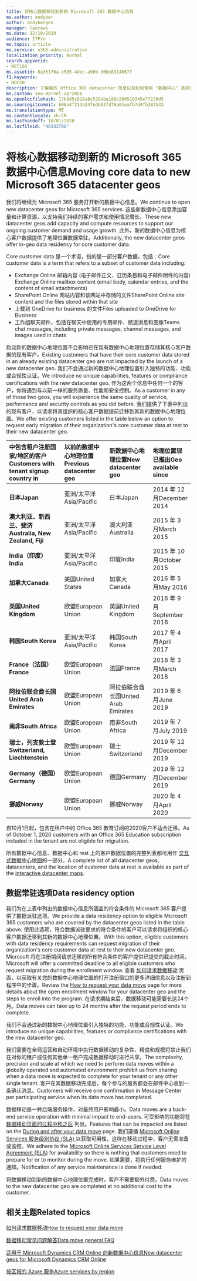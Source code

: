 ```yaml
---
title: 将核心数据移动到新的 Microsoft 365 数据中心信息
ms.author: andyber
author: andybergen
manager: laurawi
ms.date: 12/10/2019
audience: ITPro
ms.topic: article
ms.service: o365-administration
localization_priority: Normal
search.appverid:
- MET150
ms.assetid: 0a35176a-e585-4dec-a90b-36be8314667f
f1.keywords:
- NOCSH
description: 了解新的 Office 365 datacenter 信息以及如何使用 "数据中心" 选项请求将核心数据移动到新的地理位置。
ms.custom: seo-marvel-apr2020
ms.openlocfilehash: 17b8d5c828a8c528aba180c260510345e77226d5
ms.sourcegitcommit: b06a4f21da247edb03fdf6a01eafb7d4fb387b33
ms.translationtype: MT
ms.contentlocale: zh-CN
ms.lasthandoff: 10/01/2020
ms.locfileid: "48333708"
---
```

# <a name="moving-core-data-to-new-microsoft-365-datacenter-geos"></a><span data-ttu-id="ce039-103">将核心数据移动到新的 Microsoft 365 数据中心信息</span><span class="sxs-lookup"><span data-stu-id="ce039-103">Moving core data to new Microsoft 365 datacenter geos</span></span>

<span data-ttu-id="ce039-104">我们将继续为 Microsoft 365 服务打开新的数据中心信息。</span><span class="sxs-lookup"><span data-stu-id="ce039-104">We continue to open new datacenter geos for Microsoft 365 services.</span></span> <span data-ttu-id="ce039-105">这些新数据中心信息添加容量和计算资源，以支持我们持续的客户需求和使用情况增长。</span><span class="sxs-lookup"><span data-stu-id="ce039-105">These new datacenter geos add capacity and compute resources to support our ongoing customer demand and usage growth.</span></span> <span data-ttu-id="ce039-106">此外，新的数据中心信息为核心客户数据提供了地理位置数据常驻。</span><span class="sxs-lookup"><span data-stu-id="ce039-106">Additionally, the new datacenter geos offer in-geo data residency for core customer data.</span></span> 

<span data-ttu-id="ce039-107">Core customer data 是一个术语，指的是一部分客户数据，包括：</span><span class="sxs-lookup"><span data-stu-id="ce039-107">Core customer data is a term that refers to a subset of customer data including:</span></span> 
- <span data-ttu-id="ce039-108">Exchange Online 邮箱内容 (电子邮件正文、日历条目和电子邮件附件的内容) </span><span class="sxs-lookup"><span data-stu-id="ce039-108">Exchange Online mailbox content (email body, calendar entries, and the content of email attachments)</span></span>
- <span data-ttu-id="ce039-109">SharePoint Online 网站内容和该网站中存储的文件</span><span class="sxs-lookup"><span data-stu-id="ce039-109">SharePoint Online site content and the files stored within that site</span></span>
- <span data-ttu-id="ce039-110">上载到 OneDrive for business 的文件</span><span class="sxs-lookup"><span data-stu-id="ce039-110">Files uploaded to OneDrive for Business</span></span>
- <span data-ttu-id="ce039-111">工作组聊天邮件，包括在聊天中使用的专用邮件、频道消息和图像</span><span class="sxs-lookup"><span data-stu-id="ce039-111">Teams chat messages, including private messages, channel messages, and images used in chats</span></span>
  
<span data-ttu-id="ce039-112">启动新的数据中心地理位置不会影响已在现有数据中心地理位置存储其核心客户数据的现有客户。</span><span class="sxs-lookup"><span data-stu-id="ce039-112">Existing customers that have their core customer data stored in an already existing datacenter geo are not impacted by the launch of a new datacenter geo.</span></span> <span data-ttu-id="ce039-113">我们不会通过新的数据中心地理位置引入独特的功能、功能或合规性认证。</span><span class="sxs-lookup"><span data-stu-id="ce039-113">We introduce no unique capabilities, features or compliance certifications with the new datacenter geo.</span></span> <span data-ttu-id="ce039-114">作为这两个信息中任何一个的客户，你将遇到与以前一样的服务质量、性能和安全控制。</span><span class="sxs-lookup"><span data-stu-id="ce039-114">As a customer in any of those two geos, you will experience the same quality of service, performance and security controls as you did before.</span></span> <span data-ttu-id="ce039-115">我们提供了下表中列出的现有客户，以请求将其组织的核心客户数据提前迁移到其新的数据中心地理位置。</span><span class="sxs-lookup"><span data-stu-id="ce039-115">We offer existing customers listed in the table below an option to request early migration of their organization's core customer data at rest to their new datacenter geo.</span></span>
  
|<span data-ttu-id="ce039-116">**中包含租户注册国家/地区的客户**</span><span class="sxs-lookup"><span data-stu-id="ce039-116">**Customers with tenant signup country in**</span></span>|<span data-ttu-id="ce039-117">**以前的数据中心地理位置**</span><span class="sxs-lookup"><span data-stu-id="ce039-117">**Previous datacenter geo**</span></span>|<span data-ttu-id="ce039-118">**新数据中心地理位置**</span><span class="sxs-lookup"><span data-stu-id="ce039-118">**New datacenter geo**</span></span>|<span data-ttu-id="ce039-119">**地理位置现已推出**</span><span class="sxs-lookup"><span data-stu-id="ce039-119">**Geo available since**</span></span>|
|:-----|:-----|:-----|:-----|
|<span data-ttu-id="ce039-120">**日本**</span><span class="sxs-lookup"><span data-stu-id="ce039-120">**Japan**</span></span>| <span data-ttu-id="ce039-121">亚洲/太平洋</span><span class="sxs-lookup"><span data-stu-id="ce039-121">Asia/Pacific</span></span> | <span data-ttu-id="ce039-122">日本</span><span class="sxs-lookup"><span data-stu-id="ce039-122">Japan</span></span> | <span data-ttu-id="ce039-123">2014 年 12 月</span><span class="sxs-lookup"><span data-stu-id="ce039-123">December 2014</span></span> |
|<span data-ttu-id="ce039-124">**澳大利亚、新西兰、斐济**</span><span class="sxs-lookup"><span data-stu-id="ce039-124">**Australia, New Zealand, Fiji**</span></span>| <span data-ttu-id="ce039-125">亚洲/太平洋</span><span class="sxs-lookup"><span data-stu-id="ce039-125">Asia/Pacific</span></span> | <span data-ttu-id="ce039-126">澳大利亚</span><span class="sxs-lookup"><span data-stu-id="ce039-126">Australia</span></span> | <span data-ttu-id="ce039-127">2015 年 3 月</span><span class="sxs-lookup"><span data-stu-id="ce039-127">March 2015</span></span> |
|<span data-ttu-id="ce039-128">**India（印度）**</span><span class="sxs-lookup"><span data-stu-id="ce039-128">**India**</span></span>| <span data-ttu-id="ce039-129">亚洲/太平洋</span><span class="sxs-lookup"><span data-stu-id="ce039-129">Asia/Pacific</span></span> | <span data-ttu-id="ce039-130">印度</span><span class="sxs-lookup"><span data-stu-id="ce039-130">India</span></span> | <span data-ttu-id="ce039-131">2015 年 10 月</span><span class="sxs-lookup"><span data-stu-id="ce039-131">October 2015</span></span> |
|<span data-ttu-id="ce039-132">**加拿大**</span><span class="sxs-lookup"><span data-stu-id="ce039-132">**Canada**</span></span>| <span data-ttu-id="ce039-133">美国</span><span class="sxs-lookup"><span data-stu-id="ce039-133">United States</span></span> | <span data-ttu-id="ce039-134">加拿大</span><span class="sxs-lookup"><span data-stu-id="ce039-134">Canada</span></span> | <span data-ttu-id="ce039-135">2016 年 5 月</span><span class="sxs-lookup"><span data-stu-id="ce039-135">May 2016</span></span> |
|<span data-ttu-id="ce039-136">**英国**</span><span class="sxs-lookup"><span data-stu-id="ce039-136">**United Kingdom**</span></span>| <span data-ttu-id="ce039-137">欧盟</span><span class="sxs-lookup"><span data-stu-id="ce039-137">European Union</span></span> | <span data-ttu-id="ce039-138">英国</span><span class="sxs-lookup"><span data-stu-id="ce039-138">United Kingdom</span></span> | <span data-ttu-id="ce039-139">2016 年 9 月</span><span class="sxs-lookup"><span data-stu-id="ce039-139">September 2016</span></span> |
|<span data-ttu-id="ce039-140">**韩国**</span><span class="sxs-lookup"><span data-stu-id="ce039-140">**South Korea**</span></span>| <span data-ttu-id="ce039-141">亚洲/太平洋</span><span class="sxs-lookup"><span data-stu-id="ce039-141">Asia/Pacific</span></span> | <span data-ttu-id="ce039-142">韩国</span><span class="sxs-lookup"><span data-stu-id="ce039-142">South Korea</span></span> | <span data-ttu-id="ce039-143">2017 年 4 月</span><span class="sxs-lookup"><span data-stu-id="ce039-143">April 2017</span></span> |
|<span data-ttu-id="ce039-144">**France（法国）**</span><span class="sxs-lookup"><span data-stu-id="ce039-144">**France**</span></span>| <span data-ttu-id="ce039-145">欧盟</span><span class="sxs-lookup"><span data-stu-id="ce039-145">European Union</span></span> | <span data-ttu-id="ce039-146">法国</span><span class="sxs-lookup"><span data-stu-id="ce039-146">France</span></span> | <span data-ttu-id="ce039-147">2018 年 3 月</span><span class="sxs-lookup"><span data-stu-id="ce039-147">March 2018</span></span> |
|<span data-ttu-id="ce039-148">**阿拉伯联合酋长国**</span><span class="sxs-lookup"><span data-stu-id="ce039-148">**United Arab Emirates**</span></span>| <span data-ttu-id="ce039-149">欧盟</span><span class="sxs-lookup"><span data-stu-id="ce039-149">European Union</span></span> | <span data-ttu-id="ce039-150">阿拉伯联合酋长国</span><span class="sxs-lookup"><span data-stu-id="ce039-150">United Arab Emirates</span></span> | <span data-ttu-id="ce039-151">2019 年 6 月</span><span class="sxs-lookup"><span data-stu-id="ce039-151">June 2019</span></span> |
|<span data-ttu-id="ce039-152">**南非**</span><span class="sxs-lookup"><span data-stu-id="ce039-152">**South Africa**</span></span>| <span data-ttu-id="ce039-153">欧盟</span><span class="sxs-lookup"><span data-stu-id="ce039-153">European Union</span></span> | <span data-ttu-id="ce039-154">南非</span><span class="sxs-lookup"><span data-stu-id="ce039-154">South Africa</span></span> | <span data-ttu-id="ce039-155">2019 年 7 月</span><span class="sxs-lookup"><span data-stu-id="ce039-155">July 2019</span></span> |
|<span data-ttu-id="ce039-156">**瑞士，列支敦士登**</span><span class="sxs-lookup"><span data-stu-id="ce039-156">**Switzerland, Liechtenstein**</span></span>| <span data-ttu-id="ce039-157">欧盟</span><span class="sxs-lookup"><span data-stu-id="ce039-157">European Union</span></span> | <span data-ttu-id="ce039-158">瑞士</span><span class="sxs-lookup"><span data-stu-id="ce039-158">Switzerland</span></span> | <span data-ttu-id="ce039-159">2019 年 12 月</span><span class="sxs-lookup"><span data-stu-id="ce039-159">December 2019</span></span> |
|<span data-ttu-id="ce039-160">**Germany（德国）**</span><span class="sxs-lookup"><span data-stu-id="ce039-160">**Germany**</span></span>| <span data-ttu-id="ce039-161">欧盟</span><span class="sxs-lookup"><span data-stu-id="ce039-161">European Union</span></span> | <span data-ttu-id="ce039-162">德国</span><span class="sxs-lookup"><span data-stu-id="ce039-162">Germany</span></span> | <span data-ttu-id="ce039-163">2019 年 12 月</span><span class="sxs-lookup"><span data-stu-id="ce039-163">December 2019</span></span> |
|<span data-ttu-id="ce039-164">**挪威**</span><span class="sxs-lookup"><span data-stu-id="ce039-164">**Norway**</span></span>| <span data-ttu-id="ce039-165">欧盟</span><span class="sxs-lookup"><span data-stu-id="ce039-165">European Union</span></span> | <span data-ttu-id="ce039-166">挪威</span><span class="sxs-lookup"><span data-stu-id="ce039-166">Norway</span></span> | <span data-ttu-id="ce039-167">2020 年 4 月</span><span class="sxs-lookup"><span data-stu-id="ce039-167">April 2020</span></span> |

<span data-ttu-id="ce039-168">自10月1日起，包含在租户中的 Office 365 教育订阅的2020客户不适合迁移。</span><span class="sxs-lookup"><span data-stu-id="ce039-168">As of October 1, 2020 customers with an Office 365 Education subscription included in the tenant are not eligible for migration.</span></span>

<span data-ttu-id="ce039-169">所有数据中心信息、数据中心和 rest 上的客户数据位置的完整列表都可用作 [交互式数据中心地图](https://office.com/datamaps)的一部分。</span><span class="sxs-lookup"><span data-stu-id="ce039-169">A complete list of all datacenter geos, datacenters, and the location of customer data at rest is available as part of the [interactive datacenter maps](https://office.com/datamaps).</span></span> 
  
## <a name="data-residency-option"></a><span data-ttu-id="ce039-170">数据常驻选项</span><span class="sxs-lookup"><span data-stu-id="ce039-170">Data residency option</span></span>

<span data-ttu-id="ce039-171">我们为在上表中列出的数据中心信息所涵盖的符合条件的 Microsoft 365 客户提供了数据派驻选项。</span><span class="sxs-lookup"><span data-stu-id="ce039-171">We provide a data residency option to eligible Microsoft 365 customers who are covered by the datacenter geos listed in the table above.</span></span> <span data-ttu-id="ce039-172">使用此选项，符合数据派驻要求的符合条件的客户可以请求将组织的核心客户数据迁移到其新的数据中心地理位置。</span><span class="sxs-lookup"><span data-stu-id="ce039-172">With this option, eligible customers with data residency requirements can request migration of their organization's core customer data at rest to their new datacenter geo.</span></span>  <span data-ttu-id="ce039-173">Microsoft 将在注册期间请求迁移的所有符合条件的客户提供已提交的截止时间。</span><span class="sxs-lookup"><span data-stu-id="ce039-173">Microsoft will offer a committed deadline to all eligible customers who request migration during the enrollment window.</span></span>  <span data-ttu-id="ce039-174">查看 [如何请求数据移动](request-your-data-move.md) 页面，以获取有关您的数据中心地理位置的打开注册窗口的更多详细信息以及注册到程序中的步骤。</span><span class="sxs-lookup"><span data-stu-id="ce039-174">Review the [How to request your data move](request-your-data-move.md) page for more details about the open enrollment window for your datacenter geo and the steps to enroll into the program.</span></span>  <span data-ttu-id="ce039-175">在请求期结束后，数据移动可能需要长达24个月。</span><span class="sxs-lookup"><span data-stu-id="ce039-175">Data moves can take up to 24 months after the request period ends to complete.</span></span>

<span data-ttu-id="ce039-176">我们不会通过新的数据中心地理位置引入独特的功能、功能或合规性认证。</span><span class="sxs-lookup"><span data-stu-id="ce039-176">We introduce no unique capabilities, features or compliance certifications with the new datacenter geo.</span></span>
    
<span data-ttu-id="ce039-177">我们需要在全局运营和自动环境中执行数据移动的复杂性、精度和规模将禁止我们在对你的租户或任何其他单一租户完成数据移动时进行共享。</span><span class="sxs-lookup"><span data-stu-id="ce039-177">The complexity, precision and scale at which we need to perform data moves within a globally operated and automated environment prohibit us from sharing when a data move is expected to complete for your tenant or any other single tenant.</span></span> <span data-ttu-id="ce039-178">客户在其数据移动完成后，每个参与的服务都会在邮件中心收到一条确认消息。</span><span class="sxs-lookup"><span data-stu-id="ce039-178">Customers will receive one confirmation in Message Center per participating service when its data move has completed.</span></span> 
    
<span data-ttu-id="ce039-179">数据移动是一种后端服务操作，对最终用户影响最小。</span><span class="sxs-lookup"><span data-stu-id="ce039-179">Data moves are a back-end service operation with minimal impact to end-users.</span></span> <span data-ttu-id="ce039-180">可受影响的功能将在 [数据移动页面的过程中和之后](during-and-after-your-data-move.md) 列出。</span><span class="sxs-lookup"><span data-stu-id="ce039-180">Features that can be impacted are listed on the [During and after your data move](during-and-after-your-data-move.md) page.</span></span> <span data-ttu-id="ce039-181">我们遵循 [Microsoft Online Services 服务级别协议 (SLA) ](https://go.microsoft.com/fwlink/p/?LinkId=523897) 以获取可用性，这样在移动过程中，客户无需准备或监控。</span><span class="sxs-lookup"><span data-stu-id="ce039-181">We adhere to the [Microsoft Online Services Service Level Agreement (SLA)](https://go.microsoft.com/fwlink/p/?LinkId=523897) for availability so there is nothing that customers need to prepare for or to monitor during the move.</span></span> <span data-ttu-id="ce039-182">如果需要，将执行任何服务维护的通知。</span><span class="sxs-lookup"><span data-stu-id="ce039-182">Notification of any service maintenance is done if needed.</span></span> 

<span data-ttu-id="ce039-183">将数据移动到新的数据中心地理位置完成时，客户不需要额外付费。</span><span class="sxs-lookup"><span data-stu-id="ce039-183">Data moves to the new datacenter geo are completed at no additional cost to the customer.</span></span>
    
## <a name="related-topics"></a><span data-ttu-id="ce039-184">相关主题</span><span class="sxs-lookup"><span data-stu-id="ce039-184">Related topics</span></span> 
 
[<span data-ttu-id="ce039-185">如何请求数据移动</span><span class="sxs-lookup"><span data-stu-id="ce039-185">How to request your data move</span></span>](request-your-data-move.md)
    
[<span data-ttu-id="ce039-186">数据移动常见问题解答</span><span class="sxs-lookup"><span data-stu-id="ce039-186">Data move general FAQ</span></span>](data-move-faq.md)
  
[<span data-ttu-id="ce039-187">适用于 Microsoft Dynamics CRM Online 的新数据中心信息</span><span class="sxs-lookup"><span data-stu-id="ce039-187">New datacenter geos for Microsoft Dynamics CRM Online</span></span>](https://go.microsoft.com/fwlink/p/?Linkid=615924)
  
[<span data-ttu-id="ce039-188">按区域的 Azure 服务</span><span class="sxs-lookup"><span data-stu-id="ce039-188">Azure services by region</span></span>](https://azure.microsoft.com/regions/)

